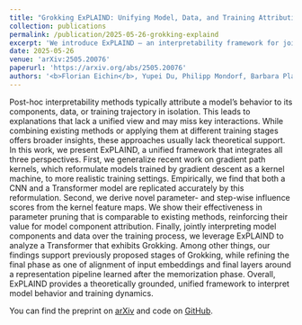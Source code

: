 ```yaml
---
title: "Grokking ExPLAIND: Unifying Model, Data, and Training Attribution to Study Model Behavior"
collection: publications
permalink: /publication/2025-05-26-grokking-explaind
excerpt: 'We introduce ExPLAIND — an interpretability framework for jointly attributing model components, data, and training dynamics and apply it to investigate Grokking.'
date: 2025-05-26
venue: 'arXiv:2505.20076'
paperurl: 'https://arxiv.org/abs/2505.20076'
authors: '<b>Florian Eichin</b>, Yupei Du, Philipp Mondorf, Barbara Plank, and Michael A. Hedderich'
---
```


Post-hoc interpretability methods typically attribute a model’s behavior to its components, data, or training trajectory in isolation. This leads to explanations that lack a unified view and may miss key interactions. While combining existing methods or applying them at different training stages offers broader insights, these approaches usually lack theoretical support. In this work, we present ExPLAIND, a unified framework that integrates all three perspectives. First, we generalize recent work on gradient path kernels, which reformulate models trained by gradient descent as a kernel machine, to more realistic training settings. Empirically, we find that both a CNN and a Transformer model are replicated accurately by this reformulation. Second, we derive novel parameter- and step-wise influence scores from the kernel feature maps. We show their effectiveness in parameter pruning that is comparable to existing methods, reinforcing their value for model component attribution. Finally, jointly interpreting model components and data over the training process, we leverage ExPLAIND to analyze a Transformer that exhibits Grokking. Among other things, our findings support previously proposed stages of Grokking, while refining the final phase as one of alignment of input embeddings and final layers around a representation pipeline learned after the memorization phase. Overall, ExPLAIND provides a theoretically grounded, unified framework to interpret model behavior and training dynamics.

You can find the preprint on [arXiv](https://arxiv.org/abs/2505.20076) and code on [GitHub](https://github.com/mainlp/explaind).